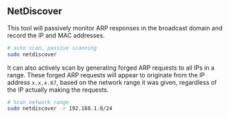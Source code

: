 ## NetDiscover

This tool will passively monitor ARP responses in the broadcast domain and record the IP and MAC addresses.  

```bash
# auto scan, passive scanning
sudo netdiscover
```

It can also actively scan by generating forged ARP requests to all IPs in a range.  These forged ARP requests will appear to originate from the IP address `x.x.x.67`, based on the network range it was given, regardless of the IP actually making the requests.

```bash
# Scan network range
sudo netdiscover -r 192.168.1.0/24
```

